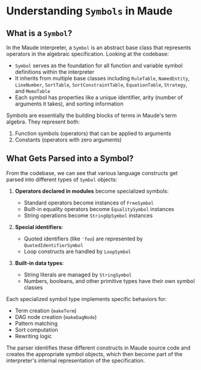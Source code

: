 # Understanding `Symbols` in Maude

## What is a `Symbol`?

In the Maude interpreter, a `Symbol` is an abstract base class that represents operators in the algebraic specification. Looking at the codebase:

- `Symbol` serves as the foundation for all function and variable symbol definitions within the interpreter
- It inherits from multiple base classes including `RuleTable`, `NamedEntity`, `LineNumber`, `SortTable`, `SortConstraintTable`, `EquationTable`, `Strategy`, and `MemoTable`
- Each symbol has properties like a unique identifier, arity (number of arguments it takes), and sorting information

Symbols are essentially the building blocks of terms in Maude's term algebra. They represent both:

1. Function symbols (operators) that can be applied to arguments
2. Constants (operators with zero arguments)

## What Gets Parsed into a Symbol?

From the codebase, we can see that various language constructs get parsed into different types of `Symbol` objects:

1. **Operators declared in modules** become specialized symbols:
   - Standard operators become instances of `FreeSymbol`
   - Built-in equality operators become `EqualitySymbol` instances
   - String operations become `StringOpSymbol` instances

2. **Special identifiers**:
   - Quoted identifiers (like `'foo`) are represented by `QuotedIdentifierSymbol`
   - Loop constructs are handled by `LoopSymbol`

3. **Built-in data types**:
   - String literals are managed by `StringSymbol`
   - Numbers, booleans, and other primitive types have their own symbol classes

Each specialized symbol type implements specific behaviors for:

- Term creation (`makeTerm`)
- DAG node creation (`makeDagNode`)
- Pattern matching
- Sort computation
- Rewriting logic

The parser identifies these different constructs in Maude source code and creates the appropriate symbol objects, which then become part of the interpreter's internal representation of the specification.
